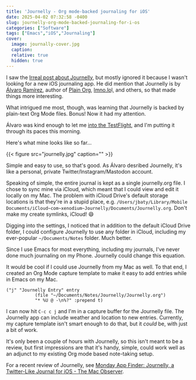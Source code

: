 ```yaml
---
title: 'Journelly - Org mode-backed journaling for iOS'
date: 2025-04-02 07:32:58 -0400
slug: journelly-org-mode-backed-journaling-for-i-os
categories: ["Software"]
tags: ["Emacs","iOS","Journaling"]
cover:
  image: journally-cover.jpg
  caption: 
  relative: true
  hidden: true
---
```


I saw the [Irreal post about Journelly](https://irreal.org/blog/?p=12842), but mostly ignored it because I wasn't looking for a new iOS journaling app. He did mention that Journelly is by [Álvaro Ramírez](https://lmno.lol/alvaro), author of [Plain Org](https://plainorg.com), [lmno.lo](https://lmno.lol/alvaro)l, and others, so that made things more interesting.

What intrigued me most, though, was learning that Journelly is backed by plain-text Org Mode files. Bonus! Now it had my attention.

Álvaro was kind enough to let me [into the TestFlight](https://lmno.lol/alvaro/journelly-open-for-beta), and I'm putting it through its paces this morning.

Here's what mine looks like so far...

{{< figure src="journelly.jpg" caption="" >}}

Simple and easy to use, so that's good. As Álvaro desribed Journelly, it's like a personal, private Twitter/Instagram/Mastodon account.

Speaking of simple, the entire journal is kept as a single journelly.org file. I chose to sync mine via iCloud, which meant that I could view and edit it locally on my Mac. The problem with iCloud Drive's default storage locations is that they're in a stupid place, e.g. `/Users/jbaty/Library/Mobile Documents/iCloud~com~xenodium~Journelly/Documents/Journelly.org`. Don't make my create symlinks, iCloud! 😄

Digging into the settings, I noticed that in addition to the default iCloud Drive folder, I could configure Journelly to use any folder in iCloud, including my ever-popular `~/Documents/Notes` folder. Much better.

Since I use Emacs for most everything, including my journals, I've never done much journaling on my Phone. Journelly could change this equation. 

It would be cool if I could use Journelly from my Mac as well. To that end, I created an Org Mode capture template to make it easy to add entries while in Emacs on my Mac.

```emacs-lisp
("j" "Journelly Entry" entry
           (file "~/Documents/Notes/Journelly/Journelly.org")
           "* %U @ -\n%?" :prepend t)
```

I can now hit `C-c c j` and I'm in a capture buffer for the Journelly file. The Journelly app can include weather and location to new entries. Currently, my capture template isn't smart enough to do that, but it _could_ be, with just a bit of work.

It's only been a couple of hours with Journelly, so this isn't meant to be a review, but first impressions are that it's handy, simple, could work well as an adjunct to my existing Org mode based note-taking setup.

For a recent review of Journelly, see [Monday App Finder: Journelly, a Twitter-Like Journal for iOS - The Mac Observer](https://www.macobserver.com/tips/round-ups/journelly-journal-app-ios/).

